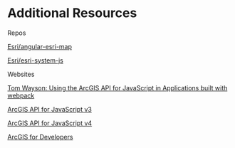 # Additional Resources

<i class="fa fa-github fa-lg" title="GitHub"></i> Repos

[Esri/angular-esri-map](http://esri.github.io/angular-esri-map)

[Esri/esri-system-js](https://github.com/Esri/esri-system-js)

<!-- [tomwayson/esri-loader](https://github.com/tomwayson/esri-loader) -->

<!-- [tomwayson/angular2-esri-loader](https://github.com/tomwayson/angular2-esri-loader) -->

<!-- [tomwayson/esri-webpack-babel](https://github.com/tomwayson/esri-webpack-babel) -->

<i class="fa fa-file-text" title="GitHub"></i> Websites

[Tom Wayson: Using the ArcGIS API for JavaScript in Applications built with webpack](http://tomwayson.com/2016/11/27/using-the-arcgis-api-for-javascript-in-applications-built-with-webpack/)

[ArcGIS API for JavaScript v3](https://developers.arcgis.com/javascript/3)

[ArcGIS API for JavaScript v4](https://developers.arcgis.com/javascript)

[ArcGIS for Developers](https://developers.arcgis.com/)

